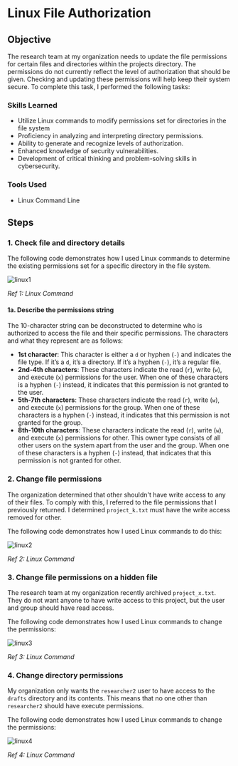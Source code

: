 # Linux File Authorization

## Objective
The research team at my organization needs to update the file permissions for certain files and directories within the projects directory. The permissions do not currently reflect the level of authorization that should be given. Checking and updating these permissions will help keep their system secure. To complete this task, I performed the following tasks:

### Skills Learned
- Utilize Linux commands to modify permissions set for directories in the file system
- Proficiency in analyzing and interpreting directory permissions.
- Ability to generate and recognize levels of authorization.
- Enhanced knowledge of security vulnerabilities.
- Development of critical thinking and problem-solving skills in cybersecurity.

### Tools Used
- Linux Command Line

## Steps

### 1. Check file and directory details
The following code demonstrates how I used Linux commands to determine the existing permissions set for a specific directory in the file system.

![linux1](https://github.com/pale-bluedot/Linux-File-Authorization/assets/72536144/7165bcb6-28f7-4a79-9473-78462650b530)

*Ref 1: Linux Command*

#### 1a. Describe the permissions string
The 10-character string can be deconstructed to determine who is authorized to access the file and their specific permissions. The characters and what they represent are as follows:
- **1st character**: This character is either a `d` or hyphen (`-`) and indicates the file type. If it’s a `d`, it’s a directory. If it’s a hyphen (`-`), it’s a regular file.
- **2nd-4th characters**: These characters indicate the read (`r`), write (`w`), and execute (`x`) permissions for the user. When one of these characters is a hyphen (`-`) instead, it indicates that this permission is not granted to the user.
- **5th-7th characters**: These characters indicate the read (`r`), write (`w`), and execute (`x`) permissions for the group. When one of these characters is a hyphen (`-`) instead, it indicates that this permission is not granted for the group.
- **8th-10th characters**: These characters indicate the read (`r`), write (`w`), and execute (`x`) permissions for other. This owner type consists of all other users on the system apart from the user and the group. When one of these characters is a hyphen (`-`) instead, that indicates that this permission is not granted for other.


### 2. Change file permissions
The organization determined that other shouldn't have write access to any of their files. To comply with this, I referred to the file permissions that I previously returned. I determined `project_k.txt` must have the write access removed for other.

The following code demonstrates how I used Linux commands to do this:

![linux2](https://github.com/pale-bluedot/Linux-File-Authorization/assets/72536144/2b2f40f5-6ffb-4be5-8fcb-339d0256f08d)

*Ref 2: Linux Command*

### 3. Change file permissions on a hidden file
The research team at my organization recently archived `project_x.txt`. They do not want anyone to have write access to this project, but the user and group should have read access. 

The following code demonstrates how I used Linux commands to change the permissions:

![linux3](https://github.com/pale-bluedot/Linux-File-Authorization/assets/72536144/ff65e683-47d4-4e59-9549-125acf15d37e)

*Ref 3: Linux Command*

### 4. Change directory permissions
My organization only wants the `researcher2` user to have access to the `drafts` directory and its contents. This means that no one other than `researcher2` should have execute permissions.

The following code demonstrates how I used Linux commands to change the permissions:

![linux4](https://github.com/pale-bluedot/Linux-File-Authorization/assets/72536144/5a6a3133-de09-46fb-baad-2f359ea69d0b)

*Ref 4: Linux Command*

